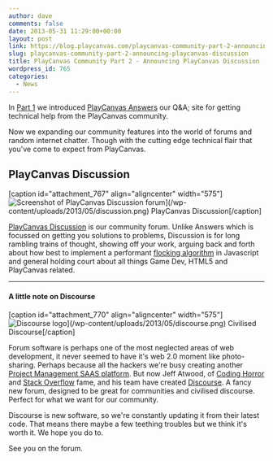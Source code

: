 ```yaml
---
author: dave
comments: false
date: 2013-05-31 11:29:00+00:00
layout: post
link: https://blog.playcanvas.com/playcanvas-community-part-2-announcing-playcanvas-discussion/
slug: playcanvas-community-part-2-announcing-playcanvas-discussion
title: PlayCanvas Community Part 2 - Announcing PlayCanvas Discussion
wordpress_id: 765
categories:
  - News
---
```


In [Part 1](http://playcanvas.com/announcing-playcanvas-answers/) we introduced [PlayCanvas Answers](http://answers.playcanvas.com) our Q&A; site for getting technical help from the PlayCanvas community.

Now we expanding our community features into the world of forums and random internet chatter. Though with the cutting edge technical flair that you've come to expect from PlayCanvas.

## PlayCanvas Discussion

[caption id="attachment_767" align="aligncenter" width="575"]![Screenshot of PlayCanvas Discussion forum](/wp-content/uploads/2013/05/discussion.png)](/wp-content/uploads/2013/05/discussion.png) PlayCanvas Discussion[/caption]

[PlayCanvas Discussion](http://forum.playcanvas.com) is our community forum. Unlike Answers which is focussed on getting you solutions to problems, Discussion is for long rambling trains of thought, showing off your work, arguing back and forth about how best to implement a performant [flocking algorithm](http://forum.playcanvas.com/t/not-a-game-not-for-the-fishing-jam/25) in Javascript and general holding court about all things Game Dev, HTML5 and PlayCanvas related.

---

#### A little note on Discourse

[caption id="attachment_770" align="aligncenter" width="575"]![Discourse logo](/wp-content/uploads/2013/05/discourse.png)](/wp-content/uploads/2013/05/discourse.png) Civilised Discourse[/caption]

Forum software is perhaps one of the most neglected areas of web development, it never seemed to have it's web 2.0 moment like photo-sharing. Perhaps because all the hackers we're busy creating another [Project Management SAAS platform](http://en.wikipedia.org/wiki/Comparison_of_project_management_software). But now Jeff Atwood, of [Coding Horror](http://codinghorror.com) and [Stack Overflow](http://stackoverflow.com) fame, and his team have created [Discourse](http://discourse.org/). A fancy new forum, designed to be great for communities and civilised discourse. Perfect for what we want for our community.

Discourse is new software, so we're constantly updating it from their latest code. That means there maybe a few teething troubles but we think it's worth it. We hope you do to.

See you on the forum.
